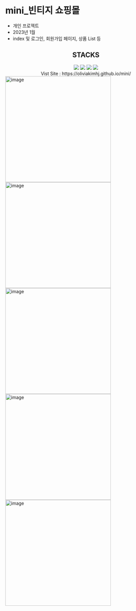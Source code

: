 # mini_빈티지 쇼핑몰
- 개인 프로젝트
- 2023년 1월
- index 및 로그인, 회원가입 페이지, 상품 List 등
<div align=center> 
  <h2>STACKS</h2>

  <img src="https://img.shields.io/badge/Visual%20Studio%20Code-0078d7.svg?style=flat&logo=visual-studio-code&logoColor=white"> 
  <img src="https://img.shields.io/badge/css-1572B6?style=flat&logo=css3&logoColor=white">
  <img src="https://img.shields.io/badge/html5-E34F26?style=flat&logo=html5&logoColor=white">
  <img src="https://img.shields.io/badge/javascript-F7DF1E?style=flat&logo=javascript&logoColor=black">
  <br>
   Vist Site : https://oliviakimhj.github.io/mini/
</div>

<div>
<img width="330" alt="image" src="https://user-images.githubusercontent.com/119272364/233069357-ffdcfa72-7519-4423-baea-37557e0a21f5.png">
<img width="330" alt="image" src="https://user-images.githubusercontent.com/119272364/233069622-a0161c83-c099-43e7-a0f4-410bfd996a37.png">
<img width="330" alt="image" src="https://user-images.githubusercontent.com/119272364/233070825-80683aa5-9900-47ff-8b96-6b45bb0ddb0c.png">
<br>
<img width="330" alt="image" src="https://user-images.githubusercontent.com/119272364/233071135-233df95e-292e-4690-a068-791fa120343b.png">
<img width="330" alt="image" src="https://user-images.githubusercontent.com/119272364/233071446-2ea2ffec-0bd4-41f4-81ef-7f1a86b30f81.png">
</div>
